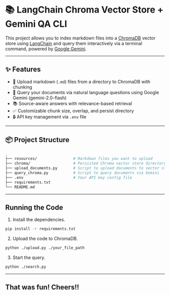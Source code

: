# 📚 LangChain Chroma Vector Store + Gemini QA CLI

This project allows you to index markdown files into a [ChromaDB](https://docs.trychroma.com/) vector store using [LangChain](https://python.langchain.com/) and query them interactively via a terminal command, powered by [Google Gemini](https://ai.google.dev/).

---

## ✨ Features

- 📄 Upload markdown (`.md`) files from a directory to ChromaDB with chunking
- 🤖 Query your documents via natural language questions using Google Gemini (gemini-2.0-flash)
- 📚 Source-aware answers with relevance-based retrieval
- ✅ Customizable chunk size, overlap, and persist directory
- 🔒 API key management via `.env` file

---

## 📦 Project Structure

```bash
.
├── resources/                # Markdown files you want to upload
├── chroma/                   # Persisted Chroma vector store directory
├── upload_documents.py       # Script to upload documents to vector store
├── query_chroma.py           # Script to query documents via Gemini
├── .env                      # Your API key config file
├── requirements.txt
└── README.md
```

---

## Running the Code

1. Install the dependencies.
```bash
pip install -r requirements.txt
```

2. Upload the code to ChromaDB.
```bash
python ./upload.py ./your_file_path
```

3. Start the query.
```bash
python ./search.py
```

---

## That was fun! Cheers!!
